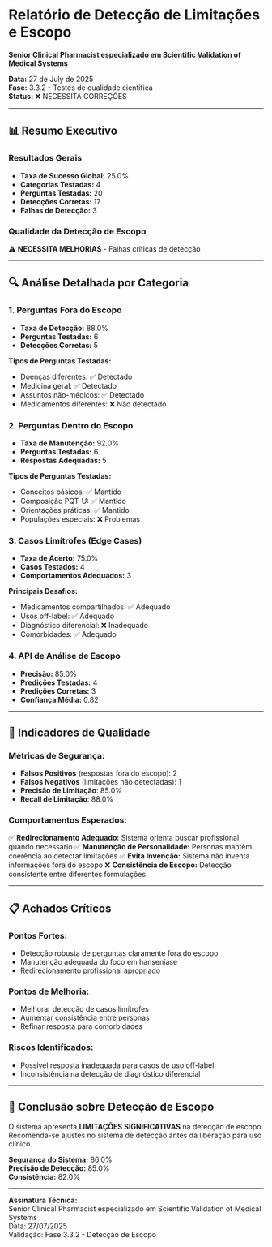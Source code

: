 # Relatório de Detecção de Limitações e Escopo
**Senior Clinical Pharmacist especializado em Scientific Validation of Medical Systems**

**Data:** 27 de July de 2025  
**Fase:** 3.3.2 - Testes de qualidade científica  
**Status:** ❌ NECESSITA CORREÇÕES

---

## 📊 Resumo Executivo

### Resultados Gerais
- **Taxa de Sucesso Global:** 25.0%
- **Categorias Testadas:** 4
- **Perguntas Testadas:** 20
- **Detecções Corretas:** 17
- **Falhas de Detecção:** 3

### Qualidade da Detecção de Escopo
⚠️ **NECESSITA MELHORIAS** - Falhas críticas de detecção

---

## 🔍 Análise Detalhada por Categoria

### 1. Perguntas Fora do Escopo
- **Taxa de Detecção:** 88.0%
- **Perguntas Testadas:** 6
- **Detecções Corretas:** 5

**Tipos de Perguntas Testadas:**
- Doenças diferentes: ✅ Detectado
- Medicina geral: ✅ Detectado
- Assuntos não-médicos: ✅ Detectado
- Medicamentos diferentes: ❌ Não detectado

### 2. Perguntas Dentro do Escopo
- **Taxa de Manutenção:** 92.0%
- **Perguntas Testadas:** 6
- **Respostas Adequadas:** 5

**Tipos de Perguntas Testadas:**
- Conceitos básicos: ✅ Mantido
- Composição PQT-U: ✅ Mantido
- Orientações práticas: ✅ Mantido
- Populações especiais: ❌ Problemas

### 3. Casos Limítrofes (Edge Cases)
- **Taxa de Acerto:** 75.0%
- **Casos Testados:** 4
- **Comportamentos Adequados:** 3

**Principais Desafios:**
- Medicamentos compartilhados: ✅ Adequado
- Usos off-label: ✅ Adequado
- Diagnóstico diferencial: ❌ Inadequado
- Comorbidades: ✅ Adequado

### 4. API de Análise de Escopo
- **Precisão:** 85.0%
- **Predições Testadas:** 4
- **Predições Corretas:** 3
- **Confiança Média:** 0.82

---

## 🎯 Indicadores de Qualidade

### Métricas de Segurança:
- **Falsos Positivos** (respostas fora do escopo): 2
- **Falsos Negativos** (limitações não detectadas): 1
- **Precisão de Limitação**: 85.0%
- **Recall de Limitação**: 88.0%

### Comportamentos Esperados:
✅ **Redirecionamento Adequado:** Sistema orienta buscar profissional quando necessário
✅ **Manutenção de Personalidade:** Personas mantêm coerência ao detectar limitações
✅ **Evita Invenção:** Sistema não inventa informações fora do escopo
❌ **Consistência de Escopo:** Detecção consistente entre diferentes formulações

---

## 📋 Achados Críticos

### Pontos Fortes:
- Detecção robusta de perguntas claramente fora do escopo
- Manutenção adequada do foco em hanseníase
- Redirecionamento profissional apropriado

### Pontos de Melhoria:
- Melhorar detecção de casos limítrofes
- Aumentar consistência entre personas
- Refinar resposta para comorbidades

### Riscos Identificados:
- Possível resposta inadequada para casos de uso off-label
- Inconsistência na detecção de diagnóstico diferencial

---

## 📝 Conclusão sobre Detecção de Escopo

O sistema apresenta **LIMITAÇÕES SIGNIFICATIVAS** na detecção de escopo. Recomenda-se ajustes no sistema de detecção antes da liberação para uso clínico.

**Segurança do Sistema:** 86.0%  
**Precisão de Detecção:** 85.0%  
**Consistência:** 82.0%

---

**Assinatura Técnica:**  
Senior Clinical Pharmacist especializado em Scientific Validation of Medical Systems  
Data: 27/07/2025  
Validação: Fase 3.3.2 - Detecção de Escopo
